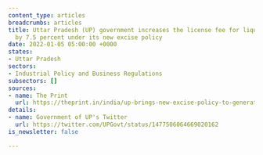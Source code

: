 ```yaml
---
content_type: articles
breadcrumbs: articles
title: Uttar Pradesh (UP) government increases the license fee for liquor retailing
  by 7.5 percent under its new excise policy
date: 2022-01-05 05:00:00 +0000
states:
- Uttar Pradesh
sectors:
- Industrial Policy and Business Regulations
subsectors: []
sources:
- name: The Print
  url: https://theprint.in/india/up-brings-new-excise-policy-to-generate-revenue-for-farmers/793276/
details:
- name: Government of UP's Twitter
  url: https://twitter.com/UPGovt/status/1477506064669020162
is_newsletter: false

---
```

